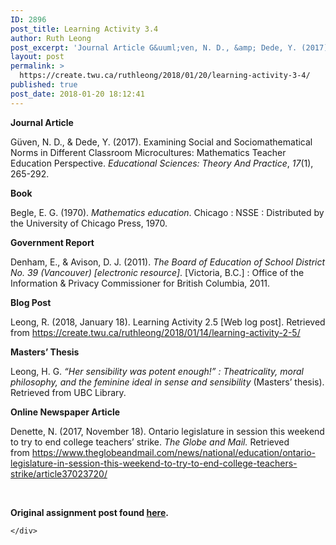 ```yaml
---
ID: 2896
post_title: Learning Activity 3.4
author: Ruth Leong
post_excerpt: 'Journal Article G&uuml;ven, N. D., &amp; Dede, Y. (2017). Examining Social and Sociomathematical Norms in Different Classroom Microcultures: Mathematics Teacher Education Perspective.&nbsp;Educational Sciences: Theory And Practice,&nbsp;17(1), 265-292. Book Begle, E. G. (1970).&nbsp;Mathematics education. Chicago : NSSE : Distributed by the University of Chicago Press, 1970. Government Report Denham, E., &amp; Avison, D. J. (2011).&nbsp;The Board [&hellip;]'
layout: post
permalink: >
  https://create.twu.ca/ruthleong/2018/01/20/learning-activity-3-4/
published: true
post_date: 2018-01-20 18:12:41
---
```

<strong>Journal Article</strong>

Güven, N. D., &amp; Dede, Y. (2017). Examining Social and Sociomathematical Norms in Different Classroom Microcultures: Mathematics Teacher Education Perspective. <i>Educational Sciences: Theory And Practice</i>, <i>17</i>(1), 265-292.

<strong>Book</strong>

Begle, E. G. (1970). <i>Mathematics education</i>. Chicago : NSSE : Distributed by the University of Chicago Press, 1970.

<strong>Government Report</strong>

Denham, E., &amp; Avison, D. J. (2011). <i>The Board of Education of School District No. 39 (Vancouver) [electronic resource]</i>. [Victoria, B.C.] : Office of the Information &amp; Privacy Commissioner for British Columbia, 2011.

<strong>Blog Post</strong>

Leong, R. (2018, January 18). Learning Activity 2.5 [Web log post]. Retrieved from https://create.twu.ca/ruthleong/2018/01/14/learning-activity-2-5/

<strong>Masters&#8217; Thesis</strong>

Leong, H. G. <i>“Her sensibility was potent enough!” : Theatricality, moral philosophy, and the feminine ideal in sense and sensibility </i>(Masters&#8217; thesis). Retrieved from UBC Library.

<strong>Online Newspaper Article</strong>

Denette, N. (2017, November 18). Ontario legislature in session this weekend to try to end college teachers&#8217; strike. <em>The Globe and Mail.</em> Retrieved from https://www.theglobeandmail.com/news/national/education/ontario-legislature-in-session-this-weekend-to-try-to-end-college-teachers-strike/article37023720/

&nbsp;

<strong>Original assignment post found <a href="https://create.twu.ca/ldrs591-sp18/unit-3-learning-activities/">here</a>. </strong>

<div id="themify_builder_content-377" data-postid="377" class="themify_builder_content themify_builder_content-377 themify_builder">

    </div>

<!-- /themify_builder_content -->